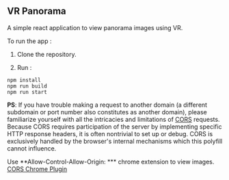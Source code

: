 ## VR Panorama

A simple react application to view panorama images using VR.

To run the app :
1. Clone the repository.

2. Run :
```
npm install
npm run build
npm run start
```

**PS**:
If you have trouble making a request to another domain (a different subdomain or port number also constitutes as another domain), please familiarize yourself with all the intricacies and limitations of [CORS](https://developer.mozilla.org/en-US/docs/Web/HTTP/Access_control_CORS) requests. Because CORS requires participation of the server by implementing specific HTTP response headers, it is often nontrivial to set up or debug. CORS is exclusively handled by the browser's internal mechanisms which this polyfill cannot influence.

Use **Allow-Control-Allow-Origin: *** chrome extension to view images.
[CORS Chrome Plugin](https://chrome.google.com/webstore/detail/allow-control-allow-origi/nlfbmbojpeacfghkpbjhddihlkkiljbi?hl=en-US)
